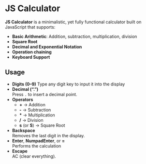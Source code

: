 # JS Calculator

**JS Calculator** is a minimalistic, yet fully functional calculator built on JavaScript that supports:

- **Basic Arithmetic**: Addition, subtraction, multiplication, division  
- **Square Root**  
- **Decimal and Exponential Notation**
- **Operation chaining**
- **Keyboard Support** 


## Usage
- **Digits (0–9)** 
  Type any digit key to input it into the display 
- **Decimal (“.”)**  
  Press `.` to insert a decimal point.  
- **Operators**  
  - **+** → Addition  
  - **-** → Subtraction  
  - **\*** → Multiplication  
  - **/** → Division  
  - **s** (or **S**) → Square Root
- **Backspace**  
  Removes the last digit in the display.  
- **Enter**, **NumpadEnter**, or **=**  
  Performs the calculation
- **Escape**  
  AC (clear everything).
